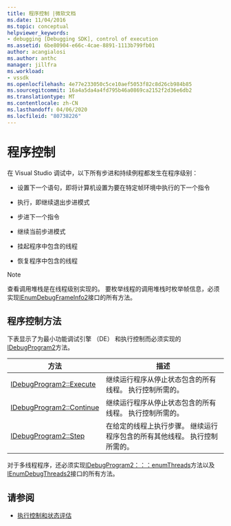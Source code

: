 ```yaml
---
title: 程序控制 |微软文档
ms.date: 11/04/2016
ms.topic: conceptual
helpviewer_keywords:
- debugging [Debugging SDK], control of execution
ms.assetid: 6be80904-e66c-4cae-8891-1113b799fb01
author: acangialosi
ms.author: anthc
manager: jillfra
ms.workload:
- vssdk
ms.openlocfilehash: 4e77e233050c5ce10aef5053f82c8d26cb984b85
ms.sourcegitcommit: 16a4a5da4a4fd795b46a0869ca2152f2d36e6db2
ms.translationtype: MT
ms.contentlocale: zh-CN
ms.lasthandoff: 04/06/2020
ms.locfileid: "80738226"
---
```

# <a name="program-control"></a>程序控制
在 Visual Studio 调试中，以下所有步进和持续例程都发生在程序级别：

- 设置下一个语句，即将计算机设置为要在特定帧环境中执行的下一个指令

- 执行，即继续退出步进模式

- 步进下一个指令

- 继续当前步进模式

- 挂起程序中包含的线程

- 恢复程序中包含的线程

> [!NOTE]
> 查看调用堆栈是在线程级别实现的。 要枚举线程的调用堆栈时枚举帧信息，必须实现[IEnumDebugFrameInfo2](../../extensibility/debugger/reference/ienumdebugframeinfo2.md)接口的所有方法。

## <a name="methods-of-program-control"></a>程序控制方法
 下表显示了为最小功能调试引擎 （DE） 和执行控制而必须实现的[IDebugProgram2](../../extensibility/debugger/reference/idebugprogram2.md)方法。

|方法|描述|
|------------|-----------------|
|[IDebugProgram2::Execute](../../extensibility/debugger/reference/idebugprogram2-execute.md)|继续运行程序从停止状态包含的所有线程。 执行控制所需的。|
|[IDebugProgram2::Continue](../../extensibility/debugger/reference/idebugprogram2-continue.md)|继续运行程序从停止状态包含的所有线程。 执行控制所需的。|
|[IDebugProgram2::Step](../../extensibility/debugger/reference/idebugprogram2-step.md)|在给定的线程上执行步骤。 继续运行程序包含的所有其他线程。 执行控制所需的。|

 对于多线程程序，还必须实现[IDebugProgram2：：：enumThreads](../../extensibility/debugger/reference/idebugprogram2-enumthreads.md)方法以及[IEnumDebugThreads2](../../extensibility/debugger/reference/ienumdebugthreads2.md)接口的所有方法。

## <a name="see-also"></a>请参阅
- [执行控制和状态评估](../../extensibility/debugger/execution-control-and-state-evaluation.md)
